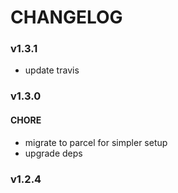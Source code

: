 # CHANGELOG

### v1.3.1
- update travis

### v1.3.0

#### CHORE
- migrate to parcel for simpler setup
- upgrade deps

### v1.2.4
